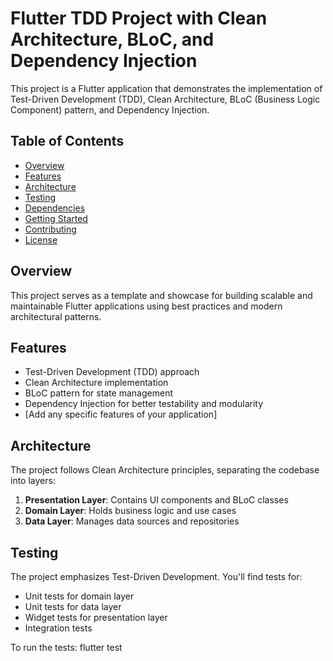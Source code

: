 # Flutter TDD Project with Clean Architecture, BLoC, and Dependency Injection

This project is a Flutter application that demonstrates the implementation of Test-Driven Development (TDD), Clean Architecture, BLoC (Business Logic Component) pattern, and Dependency Injection.

## Table of Contents

- [Overview](#overview)
- [Features](#features)
- [Architecture](#architecture)
- [Testing](#testing)
- [Dependencies](#dependencies)
- [Getting Started](#getting-started)
- [Contributing](#contributing)
- [License](#license)

## Overview

This project serves as a template and showcase for building scalable and maintainable Flutter applications using best practices and modern architectural patterns.

## Features

- Test-Driven Development (TDD) approach
- Clean Architecture implementation
- BLoC pattern for state management
- Dependency Injection for better testability and modularity
- [Add any specific features of your application]

## Architecture

The project follows Clean Architecture principles, separating the codebase into layers:

1. **Presentation Layer**: Contains UI components and BLoC classes
2. **Domain Layer**: Holds business logic and use cases
3. **Data Layer**: Manages data sources and repositories

## Testing

The project emphasizes Test-Driven Development. You'll find tests for:

- Unit tests for domain layer
- Unit tests for data layer
- Widget tests for presentation layer
- Integration tests

To run the tests:
flutter test
